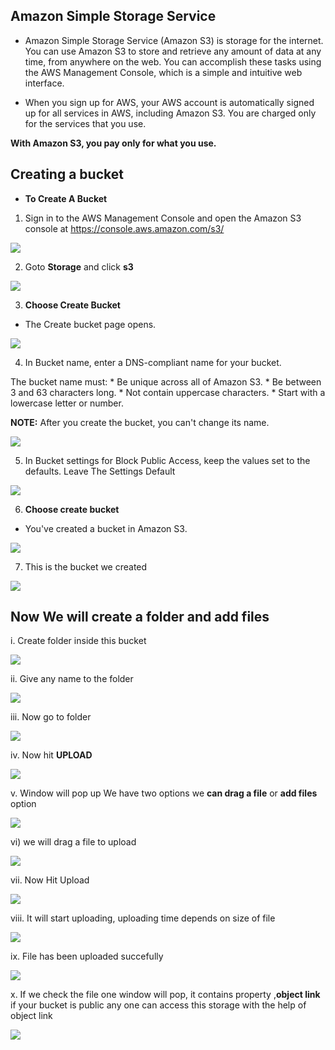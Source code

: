 ## Amazon Simple Storage Service


* Amazon Simple Storage Service (Amazon S3) is storage for the internet. 
You can use Amazon S3 to store and retrieve any amount of data at any time, 
from anywhere on the web. You can accomplish these tasks using the AWS Management Console, 
which is a simple and intuitive web interface.


* When you sign up for AWS, your AWS account is automatically signed up for all services in AWS, including Amazon S3. 
You are charged only for the services that you use.


**With Amazon S3, you pay only for what you use.**


## Creating a bucket

* **To Create A Bucket**

1. Sign in to the AWS Management Console and open the Amazon S3 console at <https://console.aws.amazon.com/s3/>


![](images/1.png)


2. Goto **Storage** and click **s3**


![](images/2.png)


3. **Choose Create Bucket**

* The Create bucket page opens.


![](images/3.png)


4. In Bucket name, enter a DNS-compliant name for your bucket.

The bucket name must:
    * Be unique across all of Amazon S3.
    * Be between 3 and 63 characters long.
    * Not contain uppercase characters.
    * Start with a lowercase letter or number.
    
 **NOTE:** After you create the bucket, you can't change its name. 
 
 
 ![](images/4.png)
 
 
5. In Bucket settings for Block Public Access, keep the values set to the defaults.
 Leave The Settings Default
 
 
 ![](images/5.png)
 
 
6. **Choose create bucket**

* You've created a bucket in Amazon S3.
 
 
 ![](images/6.png)
 
 
7. This is the bucket we created


 ![](images/7.png)
 
 
 
## Now We will create a folder and add files 

i. Create folder inside this bucket


 ![](images/8.png) 
 
 
ii. Give any name to the folder


 ![](images/9.png)
 
 
iii. Now go to folder


 ![](images/10.png)
 
 
 iv. Now hit **UPLOAD**
 
 
  ![](images/11.png)
  
  
  v. Window will pop up
      We have two options we **can drag a file** or **add files** option
  
  
   ![](images/12.png)
   
   
   vi) we will drag a file to upload
   
   
   ![](images/13.png)
    
    
   vii. Now Hit Upload
   
   
   ![](images/14.png)
   
   
   viii. It will start uploading, uploading time depends on size of file
   
   
   ![](images/15.png)
   
   
   ix. File has been uploaded succefully
   
   
   ![](images/16.png)
       
       
   x. If we check the file one window will pop, it contains property ,**object link**
       if your bucket is public any one can access this storage with the help of object link
   
   
   ![](images/17.png)
       
   
   
 
 
 
 
 
 

